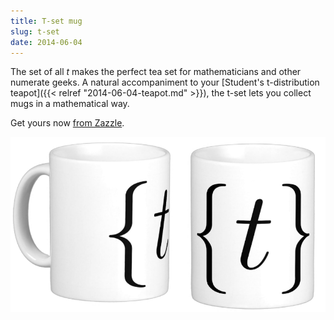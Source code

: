 ```yaml
---
title: T-set mug
slug: t-set
date: 2014-06-04
---
```


The set of all *t* makes the perfect tea set for mathematicians and other numerate geeks. A natural accompaniment to your [Student's t-distribution teapot]({{< relref "2014-06-04-teapot.md" >}}), the t-set lets you collect mugs in a mathematical way.

Get yours now [from Zazzle](http://www.zazzle.co.uk/mathematical_t_set_black_coffee_mugs-168015681676499039 "t-set mug").

![t-set mug](/img/2014/t-set.png)
